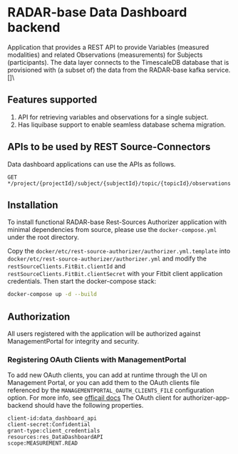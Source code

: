 # RADAR-base Data Dashboard backend

Application that provides a REST API to provide Variables (measured modalities) and related Observations (measurements)
for Subjects (participants). The data layer connects to the TimescaleDB database that is provisioned with (a subset of)
the data from the RADAR-base kafka service.[]\

## Features supported

1. API for retrieving variables and observations for a single subject.
2. Has liquibase support to enable seamless database schema migration.

## APIs to be used by REST Source-Connectors

Data dashboard applications can use the APIs as follows.

`GET */project/{projectId}/subject/{subjectId}/topic/{topicId}/observations`

## Installation

To install functional RADAR-base Rest-Sources Authorizer application with minimal dependencies from source, please use
the `docker-compose.yml` under the root directory.

Copy the `docker/etc/rest-source-authorizer/authorizer.yml.template`
into `docker/etc/rest-source-authorizer/authorizer.yml` and modify the `restSourceClients.FitBit.clientId`
and `restSourceClients.FitBit.clientSecret` with your Fitbit client application credentials. Then start the
docker-compose stack:

```bash
docker-compose up -d --build
```

## Authorization

All users registered with the application will be authorized against ManagementPortal for integrity and security.

### Registering OAuth Clients with ManagementPortal

To add new OAuth clients, you can add at runtime through the UI on Management Portal, or you can add them to the OAuth
clients file referenced by the `MANAGEMENTPORTAL_OAUTH_CLIENTS_FILE` configuration option. For more info,
see [officail docs](https://github.com/RADAR-base/ManagementPortal#oauth-clients)
The OAuth client for authorizer-app-backend should have the following properties.

```properties
client-id:data_dashboard_api
client-secret:Confidential
grant-type:client_credentials
resources:res_DataDashboardAPI
scope:MEASUREMENT.READ
```

